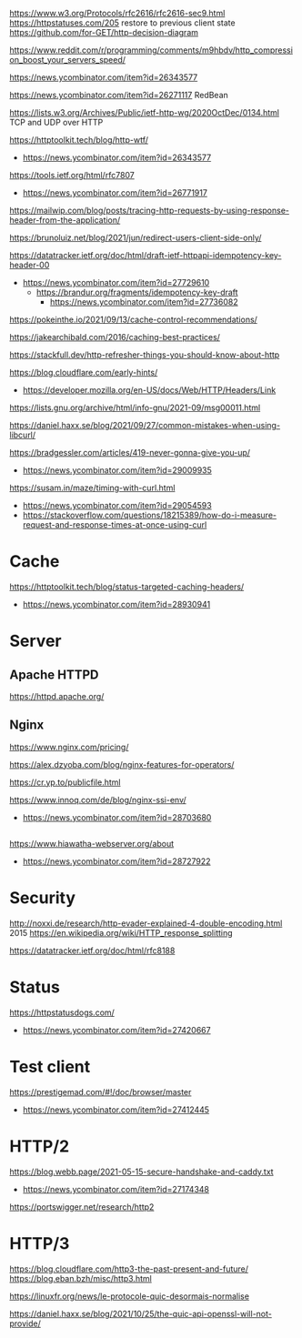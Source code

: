 https://www.w3.org/Protocols/rfc2616/rfc2616-sec9.html
https://httpstatuses.com/205 restore to previous client state
https://github.com/for-GET/http-decision-diagram

https://www.reddit.com/r/programming/comments/m9hbdv/http_compression_boost_your_servers_speed/

https://news.ycombinator.com/item?id=26343577

https://news.ycombinator.com/item?id=26271117 RedBean

https://lists.w3.org/Archives/Public/ietf-http-wg/2020OctDec/0134.html TCP and UDP over HTTP

https://httptoolkit.tech/blog/http-wtf/
* https://news.ycombinator.com/item?id=26343577

https://tools.ietf.org/html/rfc7807
* https://news.ycombinator.com/item?id=26771917

https://mailwip.com/blog/posts/tracing-http-requests-by-using-response-header-from-the-application/

https://brunoluiz.net/blog/2021/jun/redirect-users-client-side-only/

https://datatracker.ietf.org/doc/html/draft-ietf-httpapi-idempotency-key-header-00
* https://news.ycombinator.com/item?id=27729610
  * https://brandur.org/fragments/idempotency-key-draft
    * https://news.ycombinator.com/item?id=27736082

https://pokeinthe.io/2021/09/13/cache-control-recommendations/

https://jakearchibald.com/2016/caching-best-practices/

https://stackfull.dev/http-refresher-things-you-should-know-about-http

https://blog.cloudflare.com/early-hints/
* https://developer.mozilla.org/en-US/docs/Web/HTTP/Headers/Link

https://lists.gnu.org/archive/html/info-gnu/2021-09/msg00011.html

https://daniel.haxx.se/blog/2021/09/27/common-mistakes-when-using-libcurl/

https://bradgessler.com/articles/419-never-gonna-give-you-up/
* https://news.ycombinator.com/item?id=29009935

https://susam.in/maze/timing-with-curl.html
* https://news.ycombinator.com/item?id=29054593
* https://stackoverflow.com/questions/18215389/how-do-i-measure-request-and-response-times-at-once-using-curl

# Cache
https://httptoolkit.tech/blog/status-targeted-caching-headers/
* https://news.ycombinator.com/item?id=28930941

# Server
## Apache HTTPD
https://httpd.apache.org/

## Nginx
https://www.nginx.com/pricing/

https://alex.dzyoba.com/blog/nginx-features-for-operators/

https://cr.yp.to/publicfile.html

https://www.innoq.com/de/blog/nginx-ssi-env/
* https://news.ycombinator.com/item?id=28703680

##
https://www.hiawatha-webserver.org/about
* https://news.ycombinator.com/item?id=28727922

# Security
http://noxxi.de/research/http-evader-explained-4-double-encoding.html 2015
https://en.wikipedia.org/wiki/HTTP_response_splitting

https://datatracker.ietf.org/doc/html/rfc8188

# Status
https://httpstatusdogs.com/
* https://news.ycombinator.com/item?id=27420667

# Test client
https://prestigemad.com/#!/doc/browser/master
* https://news.ycombinator.com/item?id=27412445

# HTTP/2

https://blog.webb.page/2021-05-15-secure-handshake-and-caddy.txt
* https://news.ycombinator.com/item?id=27174348

https://portswigger.net/research/http2

# HTTP/3
https://blog.cloudflare.com/http3-the-past-present-and-future/
https://blog.eban.bzh/misc/http3.html

https://linuxfr.org/news/le-protocole-quic-desormais-normalise

https://daniel.haxx.se/blog/2021/10/25/the-quic-api-openssl-will-not-provide/